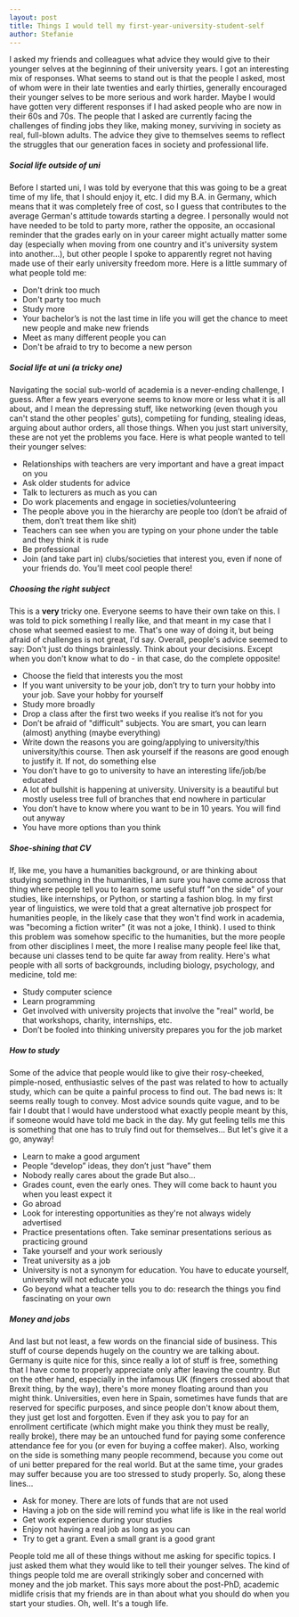 ```yaml
---
layout: post
title: Things I would tell my first-year-university-student-self
author: Stefanie
---
```

I asked my friends and colleagues what advice they would give to their younger selves at the beginning of their university years. I got an interesting mix of responses. What seems to stand out is that the people I asked, most of whom were in their late twenties and early thirties, generally encouraged their younger selves to be more serious and work harder. Maybe I would have gotten very different responses if I had asked people who are now in their 60s and 70s. The people that I asked are currently facing the challenges of finding jobs they like, making money, surviving in society as real, full-blown adults. The advice they give to themselves seems to reflect the struggles that our generation faces in society and professional life. 

##### Social life outside of uni
Before I started uni, I was told by everyone that this was going to be a great time of my life, that I should enjoy it, etc. I did my B.A. in Germany, which means that it was completely free of cost, so I guess that contributes to the average German's attitude towards starting a degree. I personally would not have needed to be told to party more, rather the opposite, an occasional reminder that the grades early on in your career might actually matter some day (especially when moving from one country and it's university system into another...), but other people I spoke to apparently regret not having made use of their early university freedom more. Here is a little summary of what people told me: 
* Don't drink too much
* Don't party too much
* Study more
* Your bachelor’s is not the last time in life you will get the chance to meet new people and make new friends
* Meet as many different people you can
* Don't be afraid to try to become a new person

##### Social life at uni (a tricky one)
Navigating the social sub-world of academia is a never-ending challenge, I guess. After a few years everyone seems to know more or less what it is all about, and I mean the depressing stuff, like networking (even though you can't stand the other peoples' guts), competiing for funding, stealing ideas, arguing about author orders, all those things. When you just start university, these are not yet the problems you face. Here is what people wanted to tell their younger selves: 
* Relationships with teachers are very important and have a great impact on you
* Ask older students for advice
* Talk to lecturers as much as you can
* Do work placements and engage in societies/volunteering
* The people above you in the hierarchy are people too (don’t be afraid of them, don’t treat them like shit)
* Teachers can see when you are typing on your phone under the table and they think it is rude
* Be professional
* Join (and take part in) clubs/societies that interest you, even if none of your friends do. You’ll meet cool people there!

##### Choosing the right subject
This is a **very** tricky one. Everyone seems to have their own take on this. I was told to pick something I really like, and that meant in my case that I chose what seemed easiest to me. That's one way of doing it, but being afraid of challenges is not great, I'd say. Overall, people's advice seemed to say: Don't just do things brainlessly. Think about your decisions. Except when you don't know what to do - in that case, do the complete opposite!
* Choose the field that interests you the most
* If you want university to be your job, don’t try to turn your hobby into your job. Save your hobby for yourself
* Study more broadly
* Drop a class after the first two weeks if you realise it’s not for you
* Don’t be afraid of "difficult" subjects. You are smart, you can learn (almost) anything (maybe everything)
* Write down the reasons you are going/applying to university/this university/this course. Then ask yourself if the reasons are good enough to justify it. If not, do something else
* You don’t have to go to university to have an interesting life/job/be educated
* A lot of bullshit is happening at university. University is a beautiful but mostly useless tree full of branches that end nowhere in particular
* You don’t have to know where you want to be in 10 years. You will find out anyway
* You have more options than you think

##### Shoe-shining that CV
If, like me, you have a humanities background, or are thinking about studying something in the humanities, I am sure you have come across that thing where people tell you to learn some useful stuff "on the side" of your studies, like internships, or Python, or starting a fashion blog. In my first year of linguistics, we were told that a great alternative job prospect for humanities people, in the likely case that they won't find work in academia, was "becoming a fiction writer" (it was not a joke, I think). I used to think this problem was somehow specific to the humanities, but the more people from other disciplines I meet, the more I realise many people feel like that, because uni classes tend to be quite far away from reality. Here's what people with all sorts of backgrounds, including biology, psychology, and medicine, told me: 
* Study computer science
* Learn programming
* Get involved with university projects that involve the "real" world, be that workshops, charity, internships, etc.
* Don’t be fooled into thinking university prepares you for the job market

##### How to study
Some of the advice that people would like to give their rosy-cheeked, pimple-nosed, enthusiastic selves of the past was related to how to actually study, which can be quite a painful process to find out. The bad news is: It seems really tough to convey. Most advice sounds quite vague, and to be fair I doubt that I would have understood what exactly people meant by this, if someone would have told me back in the day. My gut feeling tells me this is something that one has to truly find out for themselves... But let's give it a go, anyway!
* Learn to make a good argument
* People “develop” ideas, they don’t just “have” them
* Nobody really cares about the grade 
But also...
* Grades count, even the early ones. They will come back to haunt you when you least expect it
* Go abroad
* Look for interesting opportunities as they're not always widely advertised
* Practice presentations often. Take seminar presentations serious as practicing ground
* Take yourself and your work seriously
* Treat university as a job
* University is not a synonym for education. You have to educate yourself, university will not educate you
* Go beyond what a teacher tells you to do: research the things you find fascinating on your own

##### Money and jobs
And last but not least, a few words on the financial side of business. This stuff of course depends hugely on the country we are talking about. Germany is quite nice for this, since really a lot of stuff is free, something that I have come to properly appreciate only after leaving the country. But on the other hand, especially in the infamous UK (fingers crossed about that Brexit thing, by the way), there's more money floating around than you might think. Universities, even here in Spain, sometimes have funds that are reserved for specific purposes, and since people don't know about them, they just get lost and forgotten. Even if they ask you to pay for an enrollment certificate (which might make you think they must be really, really broke), there may be an untouched fund for paying some conference attendance fee for you (or even for buying a coffee maker). Also, working on the side is something many people recommend, because you come out of uni better prepared for the real world. But at the same time, your grades may suffer because you are too stressed to study properly. So, along these lines... 
* Ask for money. There are lots of funds that are not used
* Having a job on the side will remind you what life is like in the real world
* Get work experience during your studies
* Enjoy not having a real job as long as you can
* Try to get a grant. Even a small grant is a good grant

People told me all of these things without me asking for specific topics. I just asked them what they would like to tell their younger selves. The kind of things people told me are overall strikingly sober and concerned with money and the job market. This says more about the post-PhD, academic midlife crisis that my friends are in than about what you should do when you start your studies. Oh, well. It's a tough life. 
 
